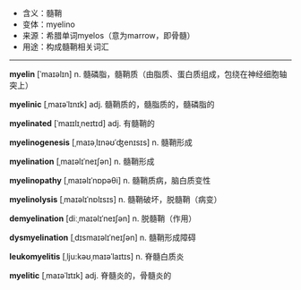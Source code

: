 - <span class="definition">含义：髓鞘</span>
- <span class="definition">变体：myelino</span>
- <span class="definition">来源：希腊单词myelos（意为marrow，即骨髓）</span>
- <span class="definition">用途：构成髓鞘相关词汇</span>


---


<span class="vocabulary">**myelin**</span> [ˈmaɪəlɪn] n. 髓磷脂，髓鞘质（由脂质、蛋白质组成，包绕在神经细胞轴突上）

<span class="vocabulary">**myelinic**</span> [ˌmaɪəˈlɪnɪk] adj. 髓鞘质的，髓脂质的，髓磷脂的

<span class="vocabulary">**myelinated**</span> [ˈmaɪɪlɪˌneɪtɪd] adj. 有髓鞘的

<span class="vocabulary">**myelinogenesis**</span> [ˌmaɪəˌlɪnəʊˈʤenɪsɪs] n. 髓鞘形成

<span class="vocabulary">**myelination**</span> [ˌmaɪəlɪˈneɪʃən] n. 髓鞘形成

<span class="vocabulary">**myelinopathy**</span> [ˌmaɪəlɪˈnɒpəθi] n. 髓鞘质病，脑白质变性

<span class="vocabulary">**myelinolysis**</span> [ˌmaɪəlɪˈnɒlɪsɪs] n. 髓鞘破坏，脱髓鞘（病变）

<span class="vocabulary">**demyelination**</span> [diːˌmaɪəlɪˈneɪʃən] n. 脱髓鞘（作用）

<span class="vocabulary">**dysmyelination**</span> [ˌdɪsmaɪəlɪˈneɪʃən] n. 髓鞘形成障碍

<span class="vocabulary">**leukomyelitis**</span> [ˌlju:kəʊˌmaɪəˈlaɪtɪs] n. 脊髓白质炎

<span class="vocabulary">**myelitic**</span> [ˌmaɪəˈlɪtɪk] adj. 脊髓炎的，骨髓炎的

